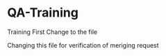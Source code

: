 # QA-Training
Training
First Change to the file

Changing this file for verification of meriging request

